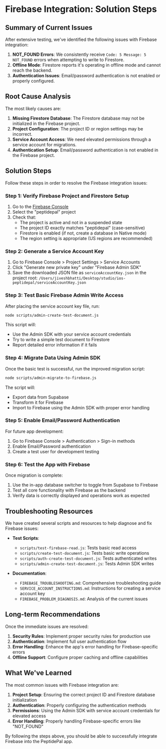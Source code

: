# Firebase Integration: Solution Steps

## Summary of Current Issues

After extensive testing, we've identified the following issues with Firebase integration:

1. **NOT_FOUND Errors**: We consistently receive `Code: 5 Message: 5 NOT_FOUND` errors when attempting to write to Firestore.
2. **Offline Mode**: Firestore reports it's operating in offline mode and cannot reach the backend.
3. **Authentication Issues**: Email/password authentication is not enabled or properly configured.

## Root Cause Analysis

The most likely causes are:

1. **Missing Firestore Database**: The Firestore database may not be initialized in the Firebase project.
2. **Project Configuration**: The project ID or region settings may be incorrect.
3. **Service Account Access**: We need elevated permissions through a service account for migrations.
4. **Authentication Setup**: Email/password authentication is not enabled in the Firebase project.

## Solution Steps

Follow these steps in order to resolve the Firebase integration issues:

### Step 1: Verify Firebase Project and Firestore Setup

1. Go to the [Firebase Console](https://console.firebase.google.com/)
2. Select the "peptidepal" project
3. Check that:
   - The project is active and not in a suspended state
   - The project ID exactly matches "peptidepal" (case-sensitive)
   - Firestore is enabled (if not, create a database in Native mode)
   - The region setting is appropriate (US regions are recommended)

### Step 2: Generate a Service Account Key

1. Go to Firebase Console > Project Settings > Service Accounts
2. Click "Generate new private key" under "Firebase Admin SDK"
3. Save the downloaded JSON file as `serviceAccountKey.json` in the project root:
   `/Users/jiveshbhatti/Desktop/studio/ios-peptidepal/serviceAccountKey.json`

### Step 3: Test Basic Firebase Admin Write Access

After placing the service account key file, run:

```bash
node scripts/admin-create-test-document.js
```

This script will:
- Use the Admin SDK with your service account credentials
- Try to write a simple test document to Firestore
- Report detailed error information if it fails

### Step 4: Migrate Data Using Admin SDK

Once the basic test is successful, run the improved migration script:

```bash
node scripts/admin-migrate-to-firebase.js
```

The script will:
- Export data from Supabase
- Transform it for Firebase
- Import to Firebase using the Admin SDK with proper error handling

### Step 5: Enable Email/Password Authentication

For future app development:

1. Go to Firebase Console > Authentication > Sign-in methods
2. Enable Email/Password authentication
3. Create a test user for development testing

### Step 6: Test the App with Firebase

Once migration is complete:

1. Use the in-app database switcher to toggle from Supabase to Firebase
2. Test all core functionality with Firebase as the backend
3. Verify data is correctly displayed and operations work as expected

## Troubleshooting Resources

We have created several scripts and resources to help diagnose and fix Firebase issues:

- **Test Scripts**:
  - `scripts/test-firebase-read.js`: Tests basic read access
  - `scripts/create-test-document.js`: Tests basic write operations
  - `scripts/auth-create-test-document.js`: Tests authenticated writes
  - `scripts/admin-create-test-document.js`: Tests Admin SDK writes

- **Documentation**:
  - `FIREBASE_TROUBLESHOOTING.md`: Comprehensive troubleshooting guide
  - `SERVICE_ACCOUNT_INSTRUCTIONS.md`: Instructions for creating a service account key
  - `FIREBASE_PROBLEM_DIAGNOSIS.md`: Analysis of the current issues

## Long-term Recommendations

Once the immediate issues are resolved:

1. **Security Rules**: Implement proper security rules for production use
2. **Authentication**: Implement full user authentication flow
3. **Error Handling**: Enhance the app's error handling for Firebase-specific errors
4. **Offline Support**: Configure proper caching and offline capabilities

## What We've Learned

The most common issues with Firebase integration are:

1. **Project Setup**: Ensuring the correct project ID and Firestore database initialization
2. **Authentication**: Properly configuring the authentication methods
3. **Permissions**: Using the Admin SDK with service account credentials for elevated access
4. **Error Handling**: Properly handling Firebase-specific errors like "NOT_FOUND"

By following the steps above, you should be able to successfully integrate Firebase into the PeptidePal app.